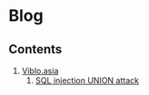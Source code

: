 # Blog
## Contents
1. [Viblo.asia](https://github.com/KMADokuhebi/Blog/tree/main/viblo.asia)
    1. [SQL injection UNION attack](https://github.com/KMADokuhebi/Blog/tree/main/viblo.asia/SQL%20injection%20UNION%20attack)
